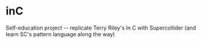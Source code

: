 # inC
Self-education project -- replicate Terry Riley's In C with Supercollider (and learn SC's pattern language along the way)
